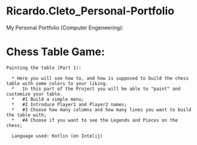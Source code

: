 # Ricardo.Cleto_Personal-Portfolio
My Personal Portfolio (Computer Engeneering):

# Chess Table Game:
    Painting the table (Part 1):
    
      * Here you will see how to, and how is supposed to build the chess table with some colors to your liking.
      *   In this part of the Project you will be able to "paint" and customize your table.
      *   #1 Build a simple menu;
      *   #2 Introduce Player1 and Player2 names;
      *   #3 Choose how many columns and how many lines you want to build the table with;
      *   #4 Choose if you want to see the Legends and Pieces on the chess;

      Language used: Kotlin (on Intelij)

